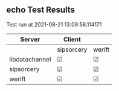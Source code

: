 ## echo Test Results
Test run at 2021-08-21 13:09:58.114171

| Server      | Client      |             |
|-------------|-------------|-------------|
|             | sipsorcery  | werift      |
| libdatachannel| &#9745;     | &#9745;     |
| sipsorcery  | &#9745;     | &#9745;     |
| werift      | &#9745;     | &#9745;     |
